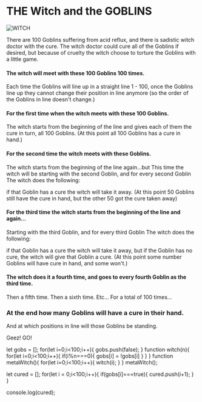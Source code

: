 # THE Witch and the GOBLINS

![WITCH](https://s-media-cache-ak0.pinimg.com/236x/dc/71/cd/dc71cd2630c10caea1decdd73c8ddb50.jpg)

There are 100 Goblins suffering from acid reflux, and there is sadistic witch doctor with the cure. The witch doctor could cure all of the Goblins if desired, but because of cruelty the witch choose to torture the Goblins with a little game.

#### The witch will meet with these 100 Goblins 100 times.
Each time the Goblins will line up in a straight line 1 - 100, once the Goblins line up they cannot change their position in line anymore (so the order of the Goblins in line doesn't change.)

#### For the first time when the witch meets with these 100 Goblins.
The witch starts from the beginning of the line and gives each of them the cure in turn, all 100 Goblins.
(At this point all 100 Goblins has a cure in hand.)

#### For the second time the witch meets with these Goblins.
The witch starts from the beginning of the line again...but
This time the witch will be starting with the second Goblin, and for every second Goblin The witch does the following:

if that Goblin has a cure the witch will take it away.
(At this point 50 Goblins still have the cure in hand, but the other 50 got the cure taken away)

#### For the third time the witch starts from the beginning of the line and again...
Starting with the third Goblin, and for every third Goblin The witch does the following:

if that Goblin has a cure the witch will take it away, but if the Goblin has no cure, the witch will give that Goblin a cure.
(At this point some number Goblins will have cure in hand, and some won't.)

#### The witch does it a fourth time, and goes to every fourth Goblin as the third time.
Then a fifth time.
Then a sixth time.
Etc...
For a total of 100 times...

### At the end how many Goblins will have a cure in their hand.
And at which positions in line will those Goblins be standing.

Geez! GO!

let gobs = [];
for(let i=0;i<100;i++){
  gobs.push(false);
}
function witch(n){
  for(let i=0;i<100;i++){
      if(i%n===0){
      gobs[i] = !gobs[i]
      }
    }
  }
function metaWitch(){
  for(let i=0;i<100;i++){
    witch(i);
  }
}
metaWitch();


let cured = [];
for(let i = 0;i<100;i++){
  if(gobs[i]===true){
    cured.push(i+1);
  }
}

console.log(cured);
